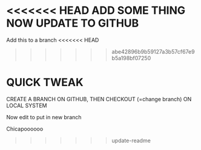 <<<<<<< HEAD
ADD SOME THING 
NOW UPDATE TO GITHUB
=======
Add this to a branch 
<<<<<<< HEAD
>>>>>>> abe42896b9b59127a3b57cf67e9b5a198bf07250

QUICK TWEAK
=======

CREATE A BRANCH ON GITHUB, THEN CHECKOUT (=change branch) ON LOCAL SYSTEM

Now edit to put in new branch

Chicapoooooo
>>>>>>> update-readme
